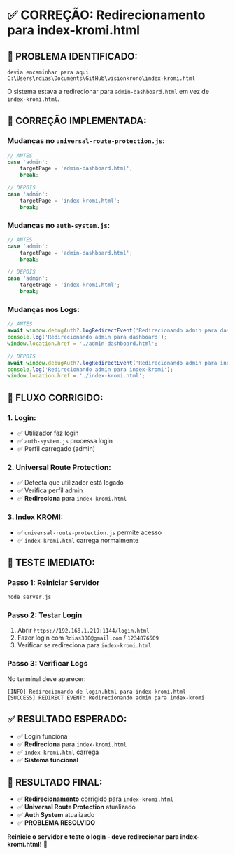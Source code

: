 # ✅ CORREÇÃO: Redirecionamento para index-kromi.html

## 🚨 **PROBLEMA IDENTIFICADO:**
```
devia encaminhar para aqui C:\Users\rdias\Documents\GitHub\visionkrono\index-kromi.html
```

O sistema estava a redirecionar para `admin-dashboard.html` em vez de `index-kromi.html`.

## 🔧 **CORREÇÃO IMPLEMENTADA:**

### **Mudanças no `universal-route-protection.js`:**
```javascript
// ANTES
case 'admin':
    targetPage = 'admin-dashboard.html';
    break;

// DEPOIS
case 'admin':
    targetPage = 'index-kromi.html';
    break;
```

### **Mudanças no `auth-system.js`:**
```javascript
// ANTES
case 'admin':
    targetPage = 'admin-dashboard.html';
    break;

// DEPOIS
case 'admin':
    targetPage = 'index-kromi.html';
    break;
```

### **Mudanças nos Logs:**
```javascript
// ANTES
await window.debugAuth?.logRedirectEvent('Redirecionando admin para dashboard');
console.log('Redirecionando admin para dashboard');
window.location.href = './admin-dashboard.html';

// DEPOIS
await window.debugAuth?.logRedirectEvent('Redirecionando admin para index-kromi');
console.log('Redirecionando admin para index-kromi');
window.location.href = './index-kromi.html';
```

## 🎯 **FLUXO CORRIGIDO:**

### **1. Login:**
- ✅ Utilizador faz login
- ✅ `auth-system.js` processa login
- ✅ Perfil carregado (admin)

### **2. Universal Route Protection:**
- ✅ Detecta que utilizador está logado
- ✅ Verifica perfil admin
- ✅ **Redireciona** para `index-kromi.html`

### **3. Index KROMI:**
- ✅ `universal-route-protection.js` permite acesso
- ✅ `index-kromi.html` carrega normalmente

## 🚀 **TESTE IMEDIATO:**

### **Passo 1: Reiniciar Servidor**
```bash
node server.js
```

### **Passo 2: Testar Login**
1. Abrir `https://192.168.1.219:1144/login.html`
2. Fazer login com `Rdias300@gmail.com` / `1234876509`
3. Verificar se redireciona para `index-kromi.html`

### **Passo 3: Verificar Logs**
No terminal deve aparecer:
```
[INFO] Redirecionando de login.html para index-kromi.html
[SUCCESS] REDIRECT EVENT: Redirecionando admin para index-kromi
```

## ✅ **RESULTADO ESPERADO:**
- ✅ Login funciona
- ✅ **Redireciona** para `index-kromi.html`
- ✅ `index-kromi.html` carrega
- ✅ **Sistema funcional**

## 🎯 **RESULTADO FINAL:**
- ✅ **Redirecionamento** corrigido para `index-kromi.html`
- ✅ **Universal Route Protection** atualizado
- ✅ **Auth System** atualizado
- ✅ **PROBLEMA RESOLVIDO**

**Reinicie o servidor e teste o login - deve redirecionar para index-kromi.html!** 🚀


